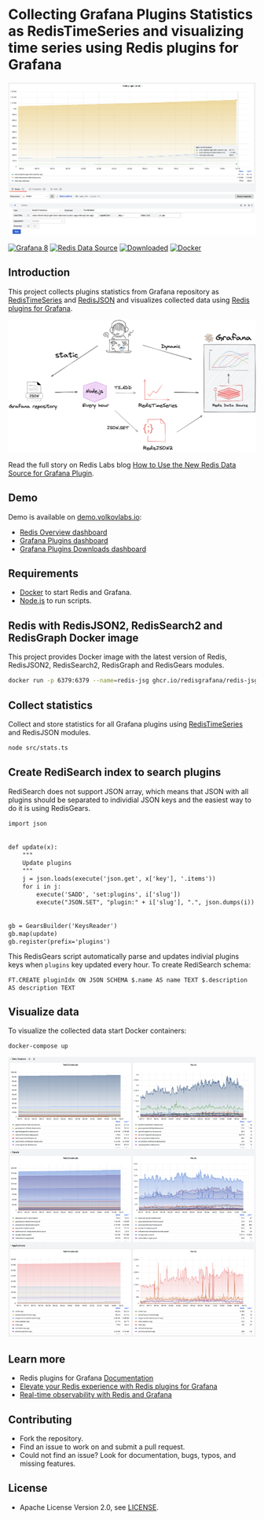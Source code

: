 # Collecting Grafana Plugins Statistics as RedisTimeSeries and visualizing time series using Redis plugins for Grafana

![Stats](https://raw.githubusercontent.com/RedisGrafana/grafana-plugin-stats/master/images/redis-datasource-stats.png)

[![Grafana 8](https://img.shields.io/badge/Grafana-8-orange)](https://www.grafana.com)
[![Redis Data Source](https://img.shields.io/badge/dynamic/json?color=blue&label=Redis%20Data%20Source&query=%24.version&url=https%3A%2F%2Fgrafana.com%2Fapi%2Fplugins%2Fredis-datasource)](https://grafana.com/grafana/plugins/redis-datasource)
[![Downloaded](https://img.shields.io/badge/dynamic/json?color=blue&label=Downloads&query=%24.downloads&url=https%3A%2F%2Fgrafana.com%2Fapi%2Fplugins%2Fredis-datasource)](https://grafana.com/grafana/plugins/redis-datasource)
[![Docker](https://github.com/RedisGrafana/grafana-plugin-stats/actions/workflows/docker.yml/badge.svg)](https://github.com/RedisGrafana/grafana-plugin-stats/actions/workflows/docker.yml)

## Introduction

This project collects plugins statistics from Grafana repository as [RedisTimeSeries](https://oss.redis.com/redistimeseries/) and [RedisJSON](https://oss.redis.com/redisjson/) and visualizes collected data using [Redis plugins for Grafana](https://redisgrafana.github.io/).

![Diagram](https://raw.githubusercontent.com/RedisGrafana/grafana-plugin-stats/master/images/redis-grafana-stats.png)

Read the full story on Redis Labs blog [How to Use the New Redis Data Source for Grafana Plugin](https://redis.com/blog/how-to-use-the-new-redis-data-source-for-grafana-plug-in/).

## Demo

Demo is available on [demo.volkovlabs.io](https://demo.volkovlabs.io):

- [Redis Overview dashboard](https://demo.volkovlabs.io/d/TgibHBv7z/redis-overview?orgId=1&refresh=1h)
- [Grafana Plugins dashboard](https://demo.volkovlabs.io/d/hHK1qmpnk/grafana-plugins?orgId=1)
- [Grafana Plugins Downloads dashboard](https://demo.volkovlabs.io/d/C1NCSr3Gk/grafana-plugins?orgId=1)

## Requirements

- [Docker](https://docker.com) to start Redis and Grafana.
- [Node.js](https://nodejs.org) to run scripts.

## Redis with RedisJSON2, RedisSearch2 and RedisGraph Docker image

This project provides Docker image with the latest version of Redis, RedisJSON2, RedisSearch2, RedisGraph and RedisGears modules.

```bash
docker run -p 6379:6379 --name=redis-jsg ghcr.io/redisgrafana/redis-jsg:latest
```

## Collect statistics

Collect and store statistics for all Grafana plugins using [RedisTimeSeries](https://oss.redis.com/redistimeseries/) and RedisJSON modules.

```bash
node src/stats.ts
```

## Create RediSearch index to search plugins

RediSearch does not support JSON array, which means that JSON with all plugins should be separated to individial JSON keys and the easiest way to do it is using RedisGears.

```
import json


def update(x):
    """
    Update plugins
    """
    j = json.loads(execute('json.get', x['key'], '.items'))
    for i in j:
        execute('SADD', 'set:plugins', i['slug'])
        execute("JSON.SET", "plugin:" + i['slug'], ".", json.dumps(i))


gb = GearsBuilder('KeysReader')
gb.map(update)
gb.register(prefix='plugins')
```

This RedisGears script automatically parse and updates indivial plugins keys when `plugins` key updated every hour.
To create RediSearch schema:

```
FT.CREATE pluginIdx ON JSON SCHEMA $.name AS name TEXT $.description AS description TEXT
```

## Visualize data

To visualize the collected data start Docker containers:

```bash
docker-compose up
```

![Grafana Plugins](https://raw.githubusercontent.com/RedisGrafana/grafana-plugin-stats/master/images/grafana-plugins.png)

## Learn more

- Redis plugins for Grafana [Documentation](https://redisgrafana.github.io/)
- [Elevate your Redis experience with Redis plugins for Grafana](https://www.youtube.com/watch?v=LquDQyEncLE)
- [Real-time observability with Redis and Grafana](https://grafana.com/go/observabilitycon/real-time-observability-with-redis-and-grafana/)

## Contributing

- Fork the repository.
- Find an issue to work on and submit a pull request.
- Could not find an issue? Look for documentation, bugs, typos, and missing features.

## License

- Apache License Version 2.0, see [LICENSE](https://github.com/RedisGrafana/grafana-plugin-stats/blob/master/LICENSE).
